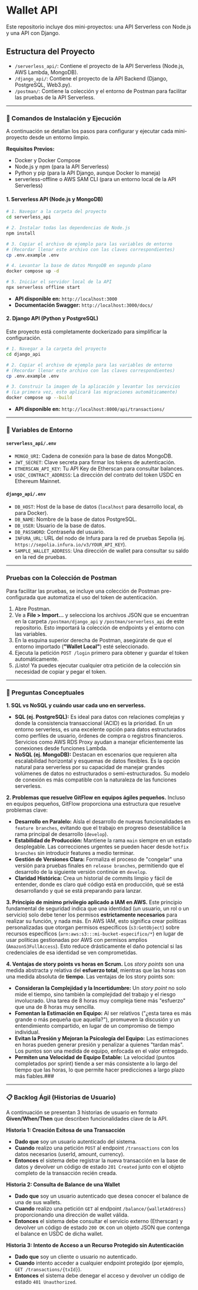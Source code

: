 # Wallet API

Este repositorio incluye dos mini-proyectos: una API Serverless con Node.js y una API con Django.

## Estructura del Proyecto

-   `/serverless_api/`: Contiene el proyecto de la API Serverless (Node.js, AWS Lambda, MongoDB).
-   `/django_api/`: Contiene el proyecto de la API Backend (Django, PostgreSQL, Web3.py).
-   `/postman/`: Contiene la colección y el entorno de Postman para facilitar las pruebas de la API Serverless.

---

### 🚀 Comandos de Instalación y Ejecución

A continuación se detallan los pasos para configurar y ejecutar cada mini-proyecto desde un entorno limpio.

**Requisitos Previos:**
* Docker y Docker Compose
* Node.js y npm (para la API Serverless)
* Python y pip (para la API Django, aunque Docker lo maneja)
* serverless-offline o AWS SAM CLI (para un entorno local de la API Serverless)

#### **1. Serverless API (Node.js y MongoDB)**

```bash
# 1. Navegar a la carpeta del proyecto
cd serverless_api

# 2. Instalar todas las dependencias de Node.js
npm install

# 3. Copiar el archivo de ejemplo para las variables de entorno
# (Recordar llenar este archivo con las claves correspondientes)
cp .env.example .env

# 4. Levantar la base de datos MongoDB en segundo plano
docker compose up -d

# 5. Iniciar el servidor local de la API
npx serverless offline start
```
* **API disponible en:** `http://localhost:3000`
* **Documentación Swagger:** `http://localhost:3000/docs/`

#### **2. Django API (Python y PostgreSQL)**

Este proyecto está completamente dockerizado para simplificar la configuración.

```bash
# 1. Navegar a la carpeta del proyecto
cd django_api

# 2. Copiar el archivo de ejemplo para las variables de entorno
# (Recordar llenar este archivo con las claves correspondientes)
cp .env.example .env

# 3. Construir la imagen de la aplicación y levantar los servicios
# (La primera vez, esto aplicará las migraciones automáticamente)
docker compose up --build
```
* **API disponible en:** `http://localhost:8000/api/transactions/`

---

### 🔧 Variables de Entorno

#### `serverless_api/.env`
* `MONGO_URI`: Cadena de conexión para la base de datos MongoDB.
* `JWT_SECRET`: Clave secreta para firmar los tokens de autenticación.
* `ETHERSCAN_API_KEY`: Tu API Key de Etherscan para consultar balances.
* `USDC_CONTRACT_ADDRESS`: La dirección del contrato del token USDC en Ethereum Mainnet.

#### `django_api/.env`
* `DB_HOST`: Host de la base de datos (`localhost` para desarrollo local, `db` para Docker).
* `DB_NAME`: Nombre de la base de datos PostgreSQL.
* `DB_USER`: Usuario de la base de datos.
* `DB_PASSWORD`: Contraseña del usuario.
* `INFURA_URL`: URL del nodo de Infura para la red de pruebas Sepolia (ej. `https://sepolia.infura.io/v3/YOUR_API_KEY`).
* `SAMPLE_WALLET_ADDRESS`: Una dirección de wallet para consultar su saldo en la red de pruebas.

---

### Pruebas con la Colección de Postman

Para facilitar las pruebas, se incluye una colección de Postman pre-configurada que automatiza el uso del token de autenticación.

1.  Abre Postman.
2.  Ve a **File > Import...** y selecciona los archivos JSON que se encuentran en la carpeta `/postman/django_api` y `/postman/serverless_api` de este repositorio. Esto importará la colección de endpoints y el entorno con las variables.
3.  En la esquina superior derecha de Postman, asegúrate de que el entorno importado (**"Wallet Local"**) esté seleccionado.
4.  Ejecuta la petición `POST /login` primero para obtener y guardar el token automáticamente.
5.  ¡Listo! Ya puedes ejecutar cualquier otra petición de la colección sin necesidad de copiar y pegar el token.

---

### 🧠 Preguntas Conceptuales

**1. SQL vs NoSQL y cuándo usar cada uno en serverless.**
* **SQL (ej. PostgreSQL):** Es ideal para datos con relaciones complejas y donde la consistencia transaccional (ACID) es la prioridad. En un entorno serverless, es una excelente opción para datos estructurados como perfiles de usuario, órdenes de compra o registros financieros. Servicios como AWS RDS Proxy ayudan a manejar eficientemente las conexiones desde funciones Lambda.
* **NoSQL (ej. MongoDB):** Destacan en escenarios que requieren alta escalabilidad horizontal y esquemas de datos flexibles. Es la opción natural para serverless por su capacidad de manejar grandes volúmenes de datos no estructurados o semi-estructurados. Su modelo de conexión es más compatible con la naturaleza de las funciones serverless.

**2. Problemas que resuelve GitFlow en equipos ágiles pequeños.**
Incluso en equipos pequeños, GitFlow proporciona una estructura que resuelve problemas clave:
* **Desarrollo en Paralelo:** Aísla el desarrollo de nuevas funcionalidades en `feature branches`, evitando que el trabajo en progreso desestabilice la rama principal de desarrollo (`develop`).
* **Estabilidad de Producción:** Mantiene la rama `main` siempre en un estado desplegable. Las correcciones urgentes se pueden hacer desde `hotfix branches` sin introducir features a medio terminar.
* **Gestión de Versiones Clara:** Formaliza el proceso de "congelar" una versión para pruebas finales en `release branches`, permitiendo que el desarrollo de la siguiente versión continúe en `develop`.
* **Claridad Histórica:** Crea un historial de commits limpio y fácil de entender, donde es claro qué código está en producción, qué se está desarrollando y qué se está preparando para lanzar.

**3. Principio de mínimo privilegio aplicado a IAM en AWS.**
Este principio fundamental de seguridad indica que una identidad (un usuario, un rol o un servicio) solo debe tener los permisos **estrictamente necesarios** para realizar su función, y nada más. En AWS IAM, esto significa crear políticas personalizadas que otorgan permisos específicos (`s3:GetObject`) sobre recursos específicos (`arn:aws:s3:::mi-bucket-especifico/*`) en lugar de usar políticas gestionadas por AWS con permisos amplios (`AmazonS3FullAccess`). Esto reduce drásticamente el daño potencial si las credenciales de esa identidad se ven comprometidas.

**4. Ventajas de story points vs horas en Scrum.**
Los *story points* son una medida abstracta y relativa del **esfuerzo total**, mientras que las horas son una medida absoluta de **tiempo**. Las ventajas de los story points son:
* **Consideran la Complejidad y la Incertidumbre:** Un *story point* no solo mide el tiempo, sino también la complejidad del trabajo y el riesgo involucrado. Una tarea de 8 horas muy compleja tiene más "esfuerzo" que una de 8 horas muy sencilla.
* **Fomentan la Estimación en Equipo:** Al ser relativos ("¿esta tarea es más grande o más pequeña que aquella?"), promueven la discusión y un entendimiento compartido, en lugar de un compromiso de tiempo individual.
* **Evitan la Presión y Mejoran la Psicología del Equipo:** Las estimaciones en horas pueden generar presión y penalizar a quienes "tardan más". Los puntos son una medida de equipo, enfocada en el valor entregado.
* **Permiten una Velocidad de Equipo Estable:** La velocidad (puntos completados por sprint) tiende a ser más consistente a lo largo del tiempo que las horas, lo que permite hacer predicciones a largo plazo más fiables.###

---

### 📋 Backlog Ágil (Historias de Usuario)

A continuación se presentan 3 historias de usuario en formato **Given/When/Then** que describen funcionalidades clave de la API.

**Historia 1: Creación Exitosa de una Transacción**
* **Dado que** soy un usuario autenticado del sistema.
* **Cuando** realizo una petición `POST` al endpoint `/transactions` con los datos necesarios (userId, amount, currency).
* **Entonces** el sistema debe registrar la nueva transacción en la base de datos y devolver un código de estado `201 Created` junto con el objeto completo de la transacción recién creada.

**Historia 2: Consulta de Balance de una Wallet**
* **Dado que** soy un usuario autenticado que desea conocer el balance de una de sus wallets.
* **Cuando** realizo una petición `GET` al endpoint `/balance/{walletAddress}` proporcionando una dirección de wallet válida.
* **Entonces** el sistema debe consultar el servicio externo (Etherscan) y devolver un código de estado `200 OK` con un objeto JSON que contenga el balance en USDC de dicha wallet.

**Historia 3: Intento de Acceso a un Recurso Protegido sin Autenticación**
* **Dado que** soy un cliente o usuario no autenticado.
* **Cuando** intento acceder a cualquier endpoint protegido (por ejemplo, `GET /transactions/{txId}`).
* **Entonces** el sistema debe denegar el acceso y devolver un código de estado `401 Unauthorized`.